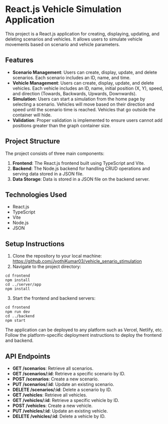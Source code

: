 # React.js Vehicle Simulation Application

This project is a React.js application for creating, displaying, updating, and deleting scenarios and vehicles. It allows users to simulate vehicle movements based on scenario and vehicle parameters.

## Features

- **Scenario Management**: Users can create, display, update, and delete scenarios. Each scenario includes an ID, name, and time.
- **Vehicle Management**: Users can create, display, update, and delete vehicles. Each vehicle includes an ID, name, initial position (X, Y), speed, and direction (Towards, Backwards, Upwards, Downwards).
- **Simulation**: Users can start a simulation from the home page by selecting a scenario. Vehicles will move based on their direction and speed until the scenario time is reached. Vehicles that go outside the container will hide.
- **Validation**: Proper validation is implemented to ensure users cannot add positions greater than the graph container size.

## Project Structure

The project consists of three main components:

1. **Frontend**: The React.js frontend built using TypeScript and Vite.
2. **Backend**: The Node.js backend for handling CRUD operations and serving data stored in a JSON file.
3. **Data Storage**: Data is stored in a JSON file on the backend server.

## Technologies Used

- React.js
- TypeScript
- Vite
- Node.js
- JSON

## Setup Instructions

1. Clone the repository to your local machine: https://github.com/JyothiKumar03/vehicle_senario_stimulation
2. Navigate to the project directory:
```
cd frontend
npm install
cd ../server/app
npm install
```
3. Start the frontend and backend servers:
```
cd frontend
npm run dev
cd ../backend
npm start
```
The application can be deployed to any platform such as Vercel, Netlify, etc. Follow the platform-specific deployment instructions to deploy the frontend and backend.

## API Endpoints

- **GET /scenarios**: Retrieve all scenarios.
- **GET /scenarios/:id**: Retrieve a specific scenario by ID.
- **POST /scenarios**: Create a new scenario.
- **PUT /scenarios/:id**: Update an existing scenario.
- **DELETE /scenarios/:id**: Delete a scenario by ID.
- **GET /vehicles**: Retrieve all vehicles.
- **GET /vehicles/:id**: Retrieve a specific vehicle by ID.
- **POST /vehicles**: Create a new vehicle.
- **PUT /vehicles/:id**: Update an existing vehicle.
- **DELETE /vehicles/:id**: Delete a vehicle by ID.



